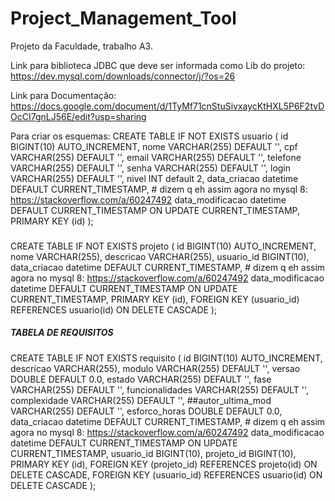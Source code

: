 # Project_Management_Tool
Projeto da Faculdade, trabalho A3.

Link para biblioteca JDBC que deve ser informada como Lib do projeto:
https://dev.mysql.com/downloads/connector/j/?os=26

Link para Documentação:
https://docs.google.com/document/d/1TyMf71cnStuSivxaycKtHXL5P6F2tvDOcCI7gnLJ56E/edit?usp=sharing

Para criar os esquemas:
CREATE TABLE IF NOT EXISTS usuario ( 
    id BIGINT(10) AUTO_INCREMENT, 
    nome VARCHAR(255) DEFAULT '',
    cpf VARCHAR(255) DEFAULT '',
    email VARCHAR(255) DEFAULT '', 
    telefone VARCHAR(255) DEFAULT '',
    senha VARCHAR(255) DEFAULT '',
    login VARCHAR(255) DEFAULT '',
    nivel INT default 2,
    data_criacao datetime DEFAULT CURRENT_TIMESTAMP, # dizem q eh assim agora no mysql 8: https://stackoverflow.com/a/60247492
    data_modificacao datetime DEFAULT CURRENT_TIMESTAMP ON UPDATE CURRENT_TIMESTAMP,
    PRIMARY KEY (id)
);
###
CREATE TABLE IF NOT EXISTS projeto (
    id BIGINT(10) AUTO_INCREMENT,
    nome VARCHAR(255),
    descricao VARCHAR(255),
    usuario_id BIGINT(10),
    data_criacao datetime DEFAULT CURRENT_TIMESTAMP, # dizem q eh assim agora no mysql 8: https://stackoverflow.com/a/60247492
    data_modificacao datetime DEFAULT CURRENT_TIMESTAMP ON UPDATE CURRENT_TIMESTAMP,
    PRIMARY KEY (id),
    FOREIGN KEY (usuario_id) REFERENCES usuario(id) ON DELETE CASCADE
);
##### TABELA DE REQUISITOS ######
CREATE TABLE IF NOT EXISTS requisito (
    id BIGINT(10) AUTO_INCREMENT,
    descricao VARCHAR(255),
    modulo VARCHAR(255) DEFAULT '', 
    versao DOUBLE DEFAULT 0.0,
    estado VARCHAR(255) DEFAULT '',
    fase VARCHAR(255) DEFAULT '',
    funcionalidades VARCHAR(255) DEFAULT '',
    complexidade VARCHAR(255) DEFAULT '',
    ##autor_ultima_mod VARCHAR(255) DEFAULT '',
    esforco_horas DOUBLE DEFAULT 0.0,
    data_criacao datetime DEFAULT CURRENT_TIMESTAMP, # dizem q eh assim agora no mysql 8: https://stackoverflow.com/a/60247492
    data_modificacao datetime DEFAULT CURRENT_TIMESTAMP ON UPDATE CURRENT_TIMESTAMP,
    usuario_id BIGINT(10),
    projeto_id BIGINT(10),
    PRIMARY KEY (id), 
    FOREIGN KEY (projeto_id) REFERENCES projeto(id) ON DELETE CASCADE,
    FOREIGN KEY (usuario_id) REFERENCES usuario(id) ON DELETE CASCADE
);
